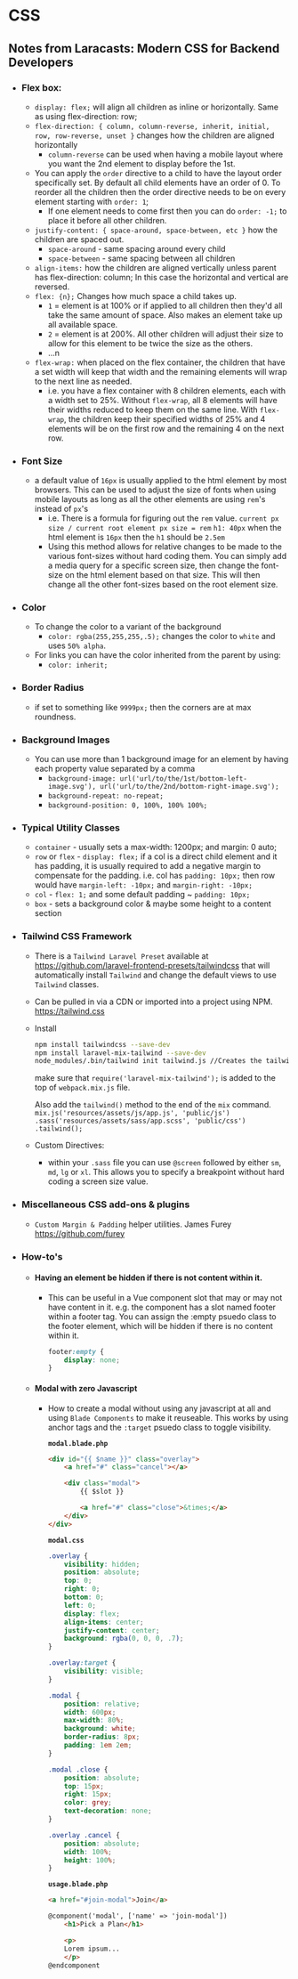 # CSS


## Notes from Laracasts: Modern CSS for Backend Developers

* ### Flex box:
    * `display: flex;` will align all children as inline or horizontally. Same as using flex-direction: row;
    * `flex-direction: { column, column-reverse, inherit, initial, row, row-reverse, unset }` changes how the children are aligned horizontally
        * `column-reverse` can be used when having a mobile layout where you want the 2nd element to display before the 1st.
    * You can apply the `order` directive to a child to have the layout order specifically set. By default all child elements have an order of 0. To reorder all the children then the order directive needs to be on every element starting with `order: 1`; 
        * If one element needs to come first then you can do `order: -1;` to place it before all other children.
    * `justify-content: { space-around, space-between, etc }` how the children are spaced out.
        * `space-around` - same spacing around every child
        * `space-between` - same spacing between all children
    * `align-items:` how the children are aligned vertically unless parent has flex-direction: column; In this case the horizontal and vertical are reversed.
    * `flex: {n};` Changes how much space a child takes up.
        * `1` = element is at 100% or if applied to all children then they'd all take the same amount of space. Also makes an element take up all available space.
        * `2` = element is at 200%. All other children will adjust their size to allow for this element to be twice the size as the others.
        * ...n
    * `flex-wrap:` when placed on the flex container, the children that have a set width will keep that width and the remaining elements will wrap to the next line as needed.
        * i.e. you have a flex container with 8 children elements, each with a width set to 25%. Without `flex-wrap`, all 8 elements will have their widths reduced to keep them on the same line. With `flex-wrap`, the children keep their specified widths of 25% and 4 elements will be on the first row and the remaining 4 on the next row.
* ### Font Size
    * a default value of `16px` is usually applied to the html element by most browsers. This can be used to adjust the size of fonts when using mobile layouts as long as all the other elements are using `rem`'s instead of `px`'s
        * i.e. There is a formula for figuring out the `rem` value. `current px size / current root element px size = rem`  `h1: 40px` when the html element is `16px` then the `h1` should be `2.5em`
        * Using this method allows for relative changes to be made to the various font-sizes without hard coding them. You can simply add a media query for a specific screen size, then change the font-size on the html element based on that size. This will then change all the other font-sizes based on the root element size.
* ### Color
    * To change the color to a variant of the background
        * `color: rgba(255,255,255,.5);` changes the color to `white` and uses `50% alpha`.
    * For links you can have the color inherited from the parent by using:
        * `color: inherit;`
* ### Border Radius
    * if set to something like `9999px;` then the corners are at max roundness.
* ### Background Images
    * You can use more than 1 background image for an element by having each property value separated by a comma
        * `background-image: url('url/to/the/1st/bottom-left-image.svg'), url('url/to/the/2nd/bottom-right-image.svg');`
        * `background-repeat: no-repeat;`
        * `background-position: 0, 100%, 100% 100%;`
* ### Typical Utility Classes
    * `container` - usually sets a max-width: 1200px; and margin: 0 auto;
    * `row` or `flex` - `display: flex;` if a col is a direct child element and it has padding, it is usually required to add a negative margin to compensate for the padding. i.e. col has `padding: 10px;` then row would have `margin-left: -10px;` and `margin-right: -10px;`
    * `col` - `flex: 1;` and some default padding ~ `padding: 10px;`
    * `box` - sets a background color & maybe some height to a content section
* ### Tailwind CSS Framework
    * There is a `Tailwind Laravel Preset` available at <https://github.com/laravel-frontend-presets/tailwindcss> that will automatically install `Tailwind` and change the default views to use `Tailwind` classes.
    * Can be pulled in via a CDN or imported into a project using NPM. <https://tailwind.css>
    * Install
        ```zsh
        npm install tailwindcss --save-dev
        npm install laravel-mix-tailwind --save-dev
        node_modules/.bin/tailwind init tailwind.js //Creates the tailwind.js config file in the root of the project
        ```
        make sure that `require('laravel-mix-tailwind');` is added to the top of `webpack.mix.js` file.
        
        Also add the `tailwind()` method to the end of the `mix` command.
            ```
            mix.js('resources/assets/js/app.js', 'public/js')
                .sass('resources/assets/sass/app.scss', 'public/css')
                .tailwind();
            ```
    * Custom Directives:
        * within your `.sass` file you can use `@screen` followed by either `sm`, `md`, `lg` or `xl`. This allows you to specify a breakpoint without hard coding a screen size value.
* ### Miscellaneous CSS add-ons & plugins
    * `Custom Margin & Padding` helper utilities. James Furey <https://github.com/furey>
* ### How-to's
    * #### Having an element be hidden if there is not content within it.
        * This can be useful in a Vue component slot that may or may not have content in it. e.g. the component has a slot named footer within a footer tag. You can assign the :empty psuedo class to the footer element, which will be hidden if there is no content within it.
            ```css
            footer:empty {
                display: none;
            }
            ```
    * #### Modal with zero Javascript
        * How to create a modal without using any javascript at all and using `Blade Components` to make it reuseable. This works by using anchor tags and the `:target` psuedo class to toggle visibility.

            **`modal.blade.php`**
            ```html
            <div id="{{ $name }}" class="overlay">
                <a href="#" class="cancel"></a>

                <div class="modal">
                    {{ $slot }}

                    <a href="#" class="close">&times;</a>
                </div>
            </div>
            ```
            **`modal.css`**
            ```css
            .overlay {
                visibility: hidden;
                position: absolute;
                top: 0;
                right: 0;
                bottom: 0;
                left: 0;
                display: flex;
                align-items: center;
                justify-content: center;
                background: rgba(0, 0, 0, .7);
            }

            .overlay:target {
                visibility: visible;
            }

            .modal {
                position: relative;
                width: 600px;
                max-width: 80%;
                background: white;
                border-radius: 8px;
                padding: 1em 2em;
            }

            .modal .close {
                position: absolute;
                top: 15px;
                right: 15px;
                color: grey;
                text-decoration: none;
            }

            .overlay .cancel {
                position: absolute;
                width: 100%;
                height: 100%;
            }
            ```
            **`usage.blade.php`**
            ```html
            <a href="#join-modal">Join</a>

            @component('modal', ['name' => 'join-modal'])
                <h1>Pick a Plan</h1>

                <p>
                Lorem ipsum...
                </p>
            @endcomponent
            ```
            
